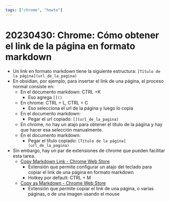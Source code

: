 ```yaml
---
tags: ["chrome", "howto"]
---
```


# 20230430: Chrome: Cómo obtener el link de la página en formato markdown

<TagsLinks />

- Un link en formato markdown tiene la siguiente estructura: `[Título de la página](url_de_la_pagina)`
- En obsidian, por ejemplo, para insertar el link de una página, el proceso normal consiste en:
	- En el documento markdown: CTRL +K
		- Eso agrega `[]()`
	- En chrome: CTRL + L, CTRL + C
		- Eso selecciona el url de la página y luego lo copia
	- En el documento markdown:
		- Pegar el url copiado: `[](url_de_la_pagina)`
	- En chrome, no hay un atajo para obtener el título de la página y hay que hacer esa selección manualmente.
	- En el documento markdown:
		- Pegar el título copiado: `[Título de la página](url_de_la_pagina)`
- Sin embargo, hay un par de extensiones de chrome que pueden facilitar esta tarea.
	- [Copy Markdown Link - Chrome Web Store](https://chrome.google.com/webstore/detail/copy-markdown-link/gkceaaphhbeanfciglgpffnncfpipjpa/related)
		- Extensión que permite configurar un atajo del teclado para copiar el link de una página en formato markdown
		- Hotkey por default: CTRL + M
	- [Copy as Markdown - Chrome Web Store](https://chrome.google.com/webstore/detail/copy-as-markdown/fkeaekngjflipcockcnpobkpbbfbhmdn/related)
		- Extensión que permite copiar el link de una página, o varias páginas, o de una imagen usando el mouse